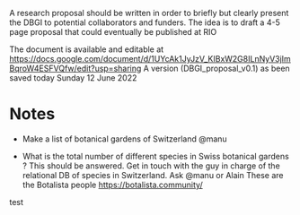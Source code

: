 


A research proposal should be written in order to briefly but clearly present the DBGI to potential collaborators and funders.
The idea is to draft a 4-5 page proposal that could eventually be published at RIO

The document is available and editable at https://docs.google.com/document/d/1UYcAk1JyJzV_KIBxW2G8ILnNyV3jImBqroW4ESFVQfw/edit?usp=sharing
A version (DBGI_proposal_v0.1) as been saved today Sunday 12 June 2022 




# Notes

- Make a list of botanical gardens of Switzerland
@manu


- What is the total number of different species in Swiss botanical gardens ?
This should be answered. Get in touch with the guy in charge of the relational DB of species in Switzerland. Ask @manu or Alain 
These are the Botalista people https://botalista.community/

test